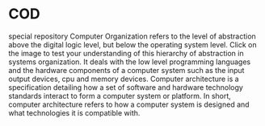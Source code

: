 # COD
special repository
Computer Organization refers to the level of abstraction above the digital logic level, but below the operating system level. Click on the image to test your understanding of this hierarchy of abstraction in systems organization.
It deals with the low level programming languages and the hardware components of a computer system such as the input output devices, cpu and memory devices.
Computer architecture is a specification detailing how a set of software and hardware technology standards interact to form a computer system or platform. In short, computer architecture refers to how a computer system is designed and what technologies it is compatible with.
